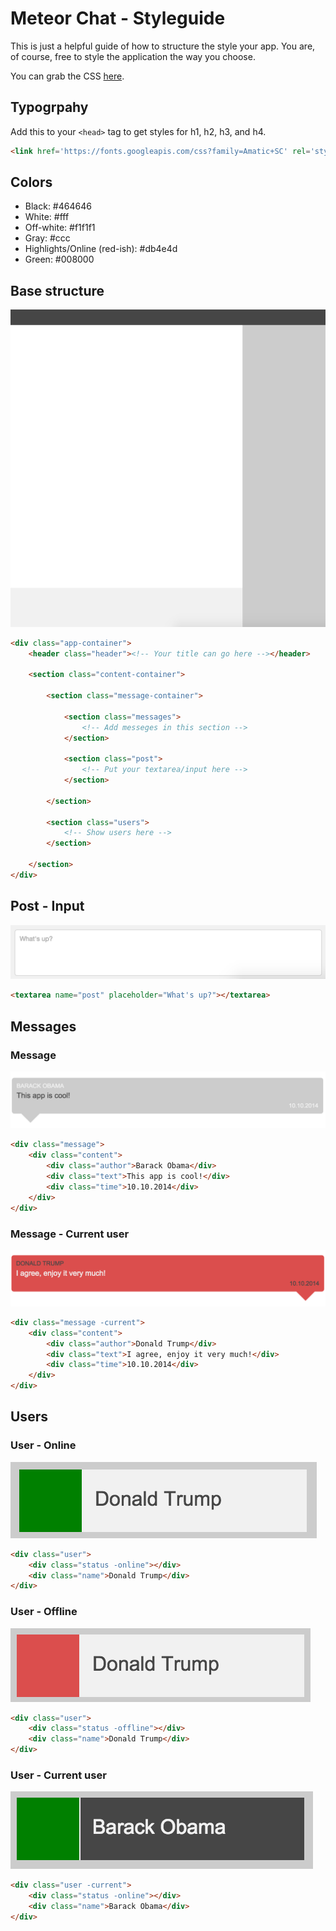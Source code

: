 # Meteor Chat - Styleguide

This is just a helpful guide of how to structure the style your app.
You are, of course, free to style the application the way you choose.

You can grab the CSS [here](char-app.css).

## Typogrpahy

Add this to your ```<head>``` tag to get styles for h1, h2, h3, and h4.

```html
<link href='https://fonts.googleapis.com/css?family=Amatic+SC' rel='stylesheet' type='text/css'>
```

## Colors

* Black: #464646
* White: #fff
* Off-white: #f1f1f1
* Gray: #ccc
* Highlights/Online (red-ish): #db4e4d
* Green: #008000

## Base structure

![Base structure](example-images/base-structure.png)

```html
<div class="app-container">
    <header class="header"><!-- Your title can go here --></header>

    <section class="content-container">

        <section class="message-container">

            <section class="messages">
                <!-- Add messeges in this section -->
            </section>

            <section class="post">
                <!-- Put your textarea/input here -->
            </section>

        </section>

        <section class="users">
            <!-- Show users here -->
        </section>

    </section>
</div>
```

## Post - Input

![Post-Input](example-images/textbox.png)

```html
<textarea name="post" placeholder="What's up?"></textarea>
```

## Messages

### Message

![Message](example-images/message.png)

```html
<div class="message">
    <div class="content">
        <div class="author">Barack Obama</div>
        <div class="text">This app is cool!</div>
        <div class="time">10.10.2014</div>
    </div>
</div>
```

### Message - Current user

![Message](example-images/message-current-user.png)

```html
<div class="message -current">
    <div class="content">
        <div class="author">Donald Trump</div>
        <div class="text">I agree, enjoy it very much!</div>
        <div class="time">10.10.2014</div>
    </div>
</div>
```

## Users

### User - Online

![User - Online](example-images/user-online.png)

```html
<div class="user">
    <div class="status -online"></div>
    <div class="name">Donald Trump</div>
</div>
```

### User - Offline

![User - Offline](example-images/user-offline.png)

```html
<div class="user">
    <div class="status -offline"></div>
    <div class="name">Donald Trump</div>
</div>
```

### User - Current user

![User - Offline](example-images/user-current.png)

```html
<div class="user -current">
    <div class="status -online"></div>
    <div class="name">Barack Obama</div>
</div>
```